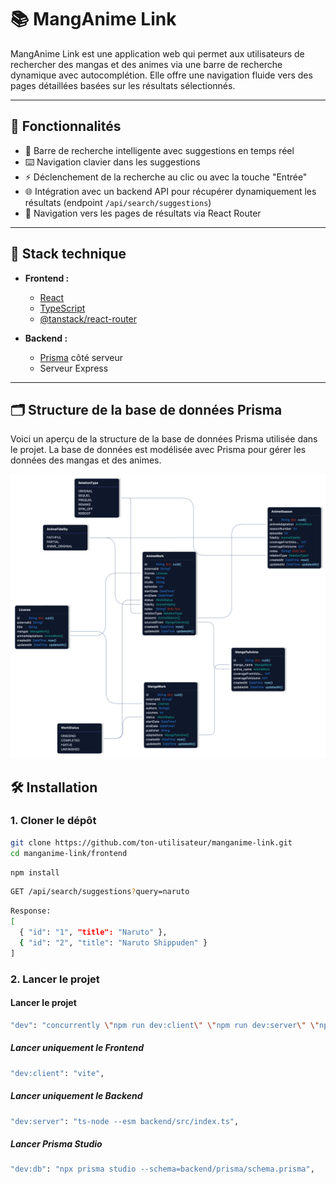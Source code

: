 # 📚 MangAnime Link

MangAnime Link est une application web qui permet aux utilisateurs de rechercher des mangas et des animes via une barre de recherche dynamique avec autocomplétion. Elle offre une navigation fluide vers des pages détaillées basées sur les résultats sélectionnés.

---

## 🚀 Fonctionnalités

- 🔎 Barre de recherche intelligente avec suggestions en temps réel
- ⌨️ Navigation clavier dans les suggestions
- ⚡️ Déclenchement de la recherche au clic ou avec la touche "Entrée"
- 🌐 Intégration avec un backend API pour récupérer dynamiquement les résultats (endpoint `/api/search/suggestions`)
- 🧭 Navigation vers les pages de résultats via React Router

---

## 🧰 Stack technique

- **Frontend :**
  - [React](https://reactjs.org/)
  - [TypeScript](https://www.typescriptlang.org/)
  - [@tanstack/react-router](https://tanstack.com/router/latest)
  
- **Backend :**
  - [Prisma](https://www.prisma.io/) côté serveur
  - Serveur Express

---

## 🗂️ Structure de la base de données Prisma

Voici un aperçu de la structure de la base de données Prisma utilisée dans le projet. La base de données est modélisée avec Prisma pour gérer les données des mangas et des animes.

![Structure de la base de données](https://github.com/Matty-H/MangAnimeDB/blob/main/devtools/prisma-editor.vercel.app.png)


## 🛠️ Installation

### 1. Cloner le dépôt

```bash
git clone https://github.com/ton-utilisateur/manganime-link.git
cd manganime-link/frontend
```

```bash
npm install
```

```bash
GET /api/search/suggestions?query=naruto
```

```bash
Response:
[
  { "id": "1", "title": "Naruto" },
  { "id": "2", "title": "Naruto Shippuden" }
]
```

### 2. Lancer le projet

#### Lancer le projet
```bash
"dev": "concurrently \"npm run dev:client\" \"npm run dev:server\" \"npm run dev:db\"",
```

##### Lancer uniquement le Frontend
```bash
"dev:client": "vite",
```
##### Lancer uniquement le Backend
```bash
"dev:server": "ts-node --esm backend/src/index.ts",
```

##### Lancer Prisma Studio
```bash
"dev:db": "npx prisma studio --schema=backend/prisma/schema.prisma",
```